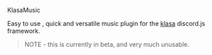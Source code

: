 KlasaMusic

Easy to use , quick and versatile music plugin for the [klasa](https://klasa.js.org/#/) discord.js framework.

> NOTE - this is currently in beta, and very much unusable.
